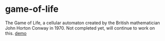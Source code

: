 # game-of-life
The Game of Life, a cellular automaton created by the British mathematician John Horton Conway in 1970.
Not completed yet, will continue to work on this.
[demo](https://zhenghaohe.github.io/game-of-life/)
